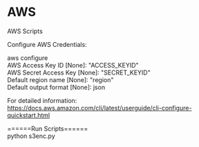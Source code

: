 # AWS
AWS Scripts

Configure AWS Credentials:

aws configure <br />
AWS Access Key ID [None]: "ACCESS_KEYID"  <br />
AWS Secret Access Key [None]: "SECRET_KEYID"  <br />
Default region name [None]: "region"  <br />
Default output format [None]: json <br />
 
For detailed information: https://docs.aws.amazon.com/cli/latest/userguide/cli-configure-quickstart.html

======Run Scripts======  <br />
python s3enc.py
